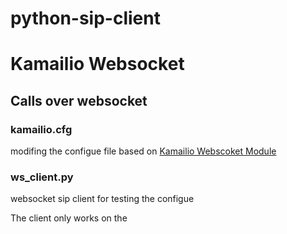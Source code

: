 # python-sip-client
 
# Kamailio Websocket
## Calls over websocket

### kamailio.cfg
modifing the configue file based on [Kamailio Webscoket Module](https://www.kamailio.org/docs/modules/stable/modules/websocket.html)

### ws_client.py
websocket sip client for testing the configue


The client only works on the 